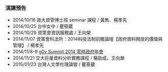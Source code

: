 ### 演講預告

* 2014/10/16 政大資管博士班 seminar 課程 / 黃雋、楊孝先
* 2014/10/25 台中女中 / 瞿筱葳
* 2014/10/29 資策會資訊服務處 / 王向榮
* 2014/11/07 資策會科法所：2014科技法制前瞻論壇【政府資料開放的價值與管理】 / 楊孝先
* 2014/11/8-9 [g0v Summit 2014 零時政府年會](http://summit.g0v.tw)
* 2014/11/21 交大巨量資料分析實務課程 / 駱勁成、王向榮
* 2015/01/23 台灣人文學社理論營 / 瞿筱葳
